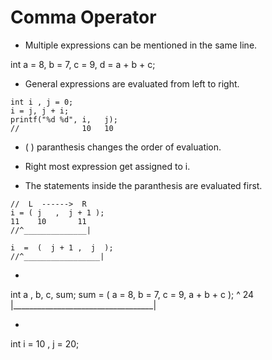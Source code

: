 # Comma Operator 

* Multiple expressions can be mentioned in the same line.

int a = 8, b = 7, c = 9, d = a + b + c;

* General expressions are evaluated from left to right.

```
int i , j = 0;
i = j, j + i;
printf("%d %d", i,   j);
//              10   10
```

* (  )  paranthesis changes the order of evaluation.

* Right most expression get assigned to i.
* The statements inside the paranthesis are evaluated first.

```
//  L  ------>  R
i = ( j   ,  j + 1 );       
11    10       11           
//^______________|
```

```
i  =  (  j + 1 ,  j  );
//^_________________|
```

*    
int a , b, c, sum;
sum  =  (  a = 8,  b = 7,  c = 9, a + b + c );
^                                   24
|___________________________________|

*
int i = 10 , j = 20;